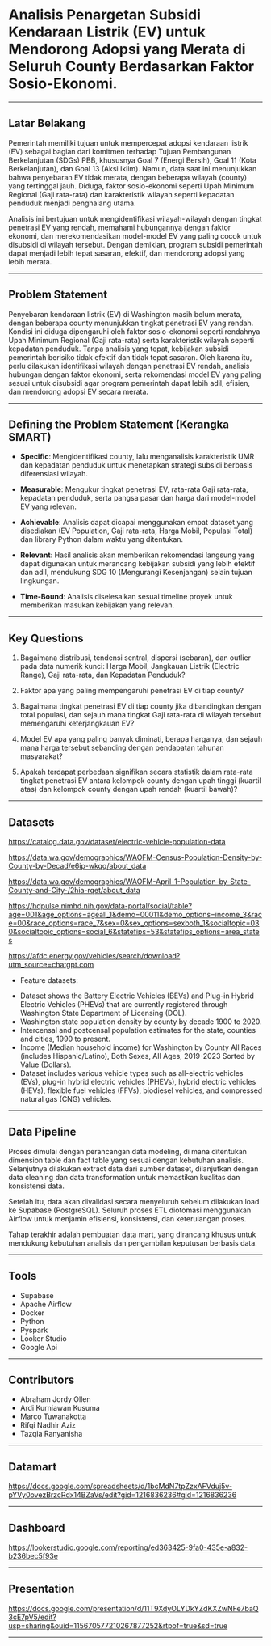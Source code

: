 # **Analisis Penargetan Subsidi Kendaraan Listrik (EV) untuk Mendorong Adopsi yang Merata di Seluruh County Berdasarkan Faktor Sosio-Ekonomi.**
---

## **Latar Belakang**

Pemerintah memiliki tujuan untuk mempercepat adopsi kendaraan listrik (EV) sebagai bagian dari komitmen terhadap Tujuan Pembangunan Berkelanjutan (SDGs) PBB, khususnya Goal 7 (Energi Bersih), Goal 11 (Kota Berkelanjutan), dan Goal 13 (Aksi Iklim). Namun, data saat ini menunjukkan bahwa penyebaran EV tidak merata, dengan beberapa wilayah (county) yang tertinggal jauh. Diduga, faktor sosio-ekonomi seperti Upah Minimum Regional (Gaji rata-rata) dan karakteristik wilayah seperti kepadatan penduduk menjadi penghalang utama.

Analisis ini bertujuan untuk mengidentifikasi wilayah-wilayah dengan tingkat penetrasi EV yang rendah, memahami hubungannya dengan faktor ekonomi, dan merekomendasikan model-model EV yang paling cocok untuk disubsidi di wilayah tersebut. Dengan demikian, program subsidi pemerintah dapat menjadi lebih tepat sasaran, efektif, dan mendorong adopsi yang lebih merata.

---

## **Problem Statement**

Penyebaran kendaraan listrik (EV) di Washington masih belum merata, dengan beberapa county menunjukkan tingkat penetrasi EV yang rendah. Kondisi ini diduga dipengaruhi oleh faktor sosio-ekonomi seperti rendahnya Upah Minimum Regional (Gaji rata-rata) serta karakteristik wilayah seperti kepadatan penduduk. Tanpa analisis yang tepat, kebijakan subsidi pemerintah berisiko tidak efektif dan tidak tepat sasaran. Oleh karena itu, perlu dilakukan identifikasi wilayah dengan penetrasi EV rendah, analisis hubungan dengan faktor ekonomi, serta rekomendasi model EV yang paling sesuai untuk disubsidi agar program pemerintah dapat lebih adil, efisien, dan mendorong adopsi EV secara merata.

---

## **Defining the Problem Statement (Kerangka SMART)**

* **Specific**: Mengidentifikasi county, lalu menganalisis karakteristik UMR dan kepadatan penduduk untuk menetapkan strategi subsidi berbasis diferensiasi wilayah.

* **Measurable**: Mengukur tingkat penetrasi EV, rata-rata Gaji rata-rata, kepadatan penduduk, serta pangsa pasar dan harga dari model-model EV yang relevan.

* **Achievable**: Analisis dapat dicapai menggunakan empat dataset yang disediakan (EV Population, Gaji rata-rata, Harga Mobil, Populasi Total) dan library Python dalam waktu yang ditentukan.

* **Relevant**: Hasil analisis akan memberikan rekomendasi langsung yang dapat digunakan untuk merancang kebijakan subsidi yang lebih efektif dan adil, mendukung SDG 10 (Mengurangi Kesenjangan) selain tujuan lingkungan.

* **Time-Bound**: Analisis diselesaikan sesuai timeline proyek untuk memberikan masukan kebijakan yang relevan.

---

## **Key Questions**

1. ⁠Bagaimana distribusi, tendensi sentral, dispersi (sebaran), dan outlier pada data numerik kunci: Harga Mobil, Jangkauan Listrik (Electric Range), Gaji rata-rata, dan Kepadatan Penduduk?

2. Faktor apa yang paling mempengaruhi penetrasi EV di tiap county?

3. ⁠Bagaimana tingkat penetrasi EV di tiap county jika dibandingkan dengan total populasi, dan sejauh mana tingkat Gaji rata-rata di wilayah tersebut memengaruhi keterjangkauan EV?

4. ⁠Model EV apa yang paling banyak diminati, berapa harganya, dan sejauh mana harga tersebut sebanding dengan pendapatan tahunan masyarakat?

5. Apakah terdapat perbedaan signifikan secara statistik dalam rata-rata tingkat penetrasi EV antara kelompok county dengan upah tinggi (kuartil atas) dan kelompok county dengan upah rendah (kuartil bawah)?

---

## **Datasets**

https://catalog.data.gov/dataset/electric-vehicle-population-data

https://data.wa.gov/demographics/WAOFM-Census-Population-Density-by-County-by-Decad/e6ip-wkqq/about_data

https://data.wa.gov/demographics/WAOFM-April-1-Population-by-State-County-and-City-/2hia-rqet/about_data

https://hdpulse.nimhd.nih.gov/data-portal/social/table?age=001&age_options=ageall_1&demo=00011&demo_options=income_3&race=00&race_options=race_7&sex=0&sex_options=sexboth_1&socialtopic=030&socialtopic_options=social_6&statefips=53&statefips_options=area_states

https://afdc.energy.gov/vehicles/search/download?utm_source=chatgpt.com

* Feature datasets:

- Dataset shows the Battery Electric Vehicles (BEVs) and Plug-in Hybrid Electric Vehicles (PHEVs) that are currently registered through Washington State Department of Licensing (DOL).
- Washington state population density by county by decade 1900 to 2020.
- Intercensal and postcensal population estimates for the state, counties and cities, 1990 to present.
- Income (Median household income) for Washington by County
All Races (includes Hispanic/Latino), Both Sexes, All Ages, 2019-2023
Sorted by Value (Dollars).
- Dataset includes various vehicle types such as all-electric vehicles (EVs), plug-in hybrid electric vehicles (PHEVs), hybrid electric vehicles (HEVs), flexible fuel vehicles (FFVs), biodiesel vehicles, and compressed natural gas (CNG) vehicles.

---

## **Data Pipeline**

Proses dimulai dengan perancangan data modeling, di mana ditentukan dimension table dan fact table yang sesuai dengan kebutuhan analisis. Selanjutnya dilakukan extract data dari sumber dataset, dilanjutkan dengan data cleaning dan data transformation untuk memastikan kualitas dan konsistensi data.

Setelah itu, data akan divalidasi secara menyeluruh sebelum dilakukan load ke Supabase (PostgreSQL). Seluruh proses ETL diotomasi menggunakan Airflow untuk menjamin efisiensi, konsistensi, dan keterulangan proses.

Tahap terakhir adalah pembuatan data mart, yang dirancang khusus untuk mendukung kebutuhan analisis dan pengambilan keputusan berbasis data.

---

## **Tools**

- Supabase
- Apache Airflow
- Docker
- Python
- Pyspark
- Looker Studio
- Google Api

---

## **Contributors**

- Abraham Jordy Ollen
- Ardi Kurniawan Kusuma
- Marco Tuwanakotta
- Rifqi Nadhir Aziz
- Tazqia Ranyanisha

---

## **Datamart**

https://docs.google.com/spreadsheets/d/1bcMdN7tpZzxAFVduj5v-pYVy0ovezBrzcRdx14BZaVs/edit?gid=1216836236#gid=1216836236

---

## **Dashboard**

https://lookerstudio.google.com/reporting/ed363425-9fa0-435e-a832-b236bec5f93e

---

## **Presentation**

https://docs.google.com/presentation/d/11T9XdyOLYDkYZdKXZwNFe7baQ3cE7pV5/edit?usp=sharing&ouid=115670577210267877252&rtpof=true&sd=true

---